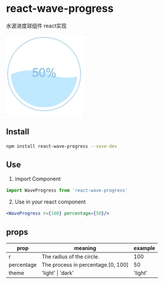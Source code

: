 # react-wave-progress

水波进度球组件 react实现

![example](./docs/imgs/example1.gif)

## Install

```bash
npm install react-wave-progress --save-dev
```

## Use

1. import Component

```js
import WaveProgress from 'react-wave-progress'
```

2. Use in your react component

```jsx
<WaveProgress r={100} percentage={50}/>
```

## props

|prop|meaning|example|
|-|-|-|
|r|The radius of the circle.|100|
|percentage|The process in percentage.[0, 100]|50|
|theme|'light' \| 'dark'|'light'|